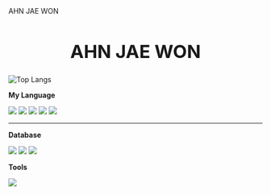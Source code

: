 <head>
    AHN JAE WON 
</head>


<div align="center">
    <h1 style="font-size: 36px; font-weight: bold;">AHN JAE WON</h1>
</div>

![Top Langs](https://github-readme-stats.vercel.app/api/top-langs/?username=Ahn-Jwon&layout=compact)

<p align="left">
  <strong>My Language</strong>  
</p>
<p align="left">
  <img src="https://img.shields.io/badge/Swift-F05138?style=for-the-badge&logo=Swift&logoColor=white">
  <img src="https://img.shields.io/badge/Java-FF7800?style=for-the-badge&logo=Java&logoColor=white">
  <img src="https://img.shields.io/badge/Flutter-02569B?style=for-the-badge&logo=Flutter&logoColor=white">
  <img src="https://img.shields.io/badge/Dart-0175C2?style=for-the-badge&logo=Dart&logoColor=white">
  <img src="https://img.shields.io/badge/Python-3776AB?style=for-the-badge&logo=Python&logoColor=white">
</p>
<hr>
<p align="left">
  <strong>Database</strong>
</p>
<p align="left">
  <img src="https://img.shields.io/badge/MySQL-4479A1?style=for-the-badge&logo=MySQL&logoColor=white">
  <img src="https://img.shields.io/badge/SQLite-003B57?style=for-the-badge&logo=SQLite&logoColor=white">
  <img src="https://img.shields.io/badge/Firebase-FFCA28?style=for-the-badge&logo=firebase&logoColor=white">
</p>

<p align="left">
  <strong>Tools</strong>  
</p>
<p align="left">
  <img src="https://img.shields.io/badge/Flutter-02569B?style=for-the-badge&logo=Flutter&logoColor=white">
</p>



<!--
**Ahn-Jwon/Ahn-Jwon** is a ✨ _special_ ✨ repository because its `README.md` (this file) appears on your GitHub profile.

Here are some ideas to get you started:

- 🔭 I’m currently working on ...
- 🌱 I’m currently learning ...
- 👯 I’m looking to collaborate on ...
- 🤔 I’m looking for help with ...
- 💬 Ask me about ...
- 📫 How to reach me: ...
- 😄 Pronouns: ...
- ⚡ Fun fact: ...
-->
